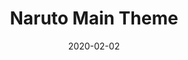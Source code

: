 ---
title: "Naruto Main Theme"
date: 2020-02-02
alt-title: "Hidden Elm Village"
composer: "Toshiro Masuda"
src: "/assets/arrangements/naruto_main_theme.pdf"
link: 
---